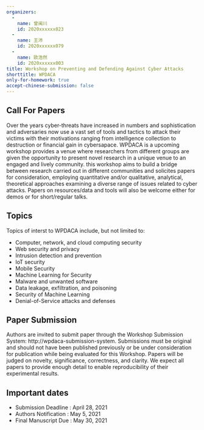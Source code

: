 ```yaml
---
organizers:
  -
    name: 曾闽川
    id: 2020xxxxxx023
  -
    name: 王沛
    id: 2020xxxxxx079
  -
    name: 欧浩然
    id: 2020xxxxxx003
title: Workshop on Preventing and Defending Against Cyber Attacks
shorttitle: WPDACA
only-for-homework: true
accept-chinese-submission: false
---
```


## Call For Papers

Over the years cyber-threats have increased in numbers and sophistication and adversaries now use a vast set of tools and tactics to attack their victims with their motivations ranging from intelligence collection to destruction or financial gain in cybersapace. WPDACA is a upcoming workshop provides a venue where researchers from different groups are given the opportunity to present novel research in a unique venue to an engaged and lively community. this workshop aims to build a bridge between research carried out in different communities and solicites papers for consideration, employing quantitative and/or qualitative, analytical, theoretical approaches examining a diverse range of issues related to cyber attacks. Papers on resources/data and tools will also be welcome either for demos or for short/regular talks.

## Topics

Topics of interst to WPDACA include, but not limited to:
* Computer, network, and cloud computing security
* Web security and privacy
* Intrusion detection and prevention
* IoT security
* Mobile Security
* Machine Learning for Security
* Malware and unwanted software
* Data leakage, exfiltration, and poisoning
* Security of Machine Learning
* Denial-of-Service attacks and defenses

## Paper Submission

Authors are invited to submit paper through the Workshop Submission System: http://wpdaca-submission-system.  Submissions must be original and should not have been published previously or be under consideration for publication while being evaluated for this Workshop. Papers will be judged on novelty, significance, correctness, and clarity. We expect all papers to provide enough detail to enable reproducibility of their experimental results.

## Important dates

* Submission Deadline	:	April 28, 2021
* Authors Notification	:	May 5, 2021
* Final Manuscript Due	:	May 30, 2021

